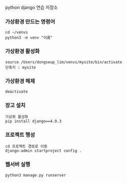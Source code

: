 python django 연습 저장소

### 가상환경 만드는 명령어
    cd ~/venvs
    python3 -m venv "이름"

### 가상환경 활성화
    source /Users/dongseup_lim/venvs/mysite/bin/activate
    단축키 : mysite

### 가상환경 해제
    deactivate

### 장고 설치
    가상화 활성화
    pip install django==4.0.3

### 프로젝트 행성
    cd 프로젝트 경로로 이동
    django-admin startproject config .

### 웹서버 실행
    python3 manage.py runserver